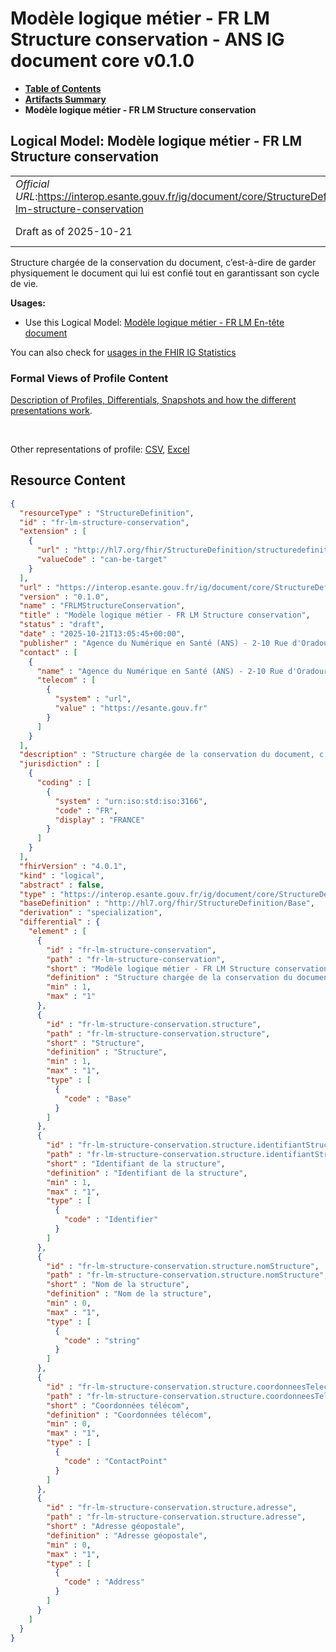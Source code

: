 # Modèle logique métier - FR LM Structure conservation - ANS IG document core v0.1.0

* [**Table of Contents**](toc.md)
* [**Artifacts Summary**](artifacts.md)
* **Modèle logique métier - FR LM Structure conservation**

## Logical Model: Modèle logique métier - FR LM Structure conservation 

| | |
| :--- | :--- |
| *Official URL*:https://interop.esante.gouv.fr/ig/document/core/StructureDefinition/fr-lm-structure-conservation | *Version*:0.1.0 |
| Draft as of 2025-10-21 | *Computable Name*:FRLMStructureConservation |

 
Structure chargée de la conservation du document, c’est-à-dire de garder physiquement le document qui lui est confié tout en garantissant son cycle de vie. 

**Usages:**

* Use this Logical Model: [Modèle logique métier - FR LM En-tête document](StructureDefinition-fr-lm-entete-document.md)

You can also check for [usages in the FHIR IG Statistics](https://packages2.fhir.org/xig/ans.document.fr.core|current/StructureDefinition/fr-lm-structure-conservation)

### Formal Views of Profile Content

 [Description of Profiles, Differentials, Snapshots and how the different presentations work](http://build.fhir.org/ig/FHIR/ig-guidance/readingIgs.html#structure-definitions). 

 

Other representations of profile: [CSV](StructureDefinition-fr-lm-structure-conservation.csv), [Excel](StructureDefinition-fr-lm-structure-conservation.xlsx) 



## Resource Content

```json
{
  "resourceType" : "StructureDefinition",
  "id" : "fr-lm-structure-conservation",
  "extension" : [
    {
      "url" : "http://hl7.org/fhir/StructureDefinition/structuredefinition-type-characteristics",
      "valueCode" : "can-be-target"
    }
  ],
  "url" : "https://interop.esante.gouv.fr/ig/document/core/StructureDefinition/fr-lm-structure-conservation",
  "version" : "0.1.0",
  "name" : "FRLMStructureConservation",
  "title" : "Modèle logique métier - FR LM Structure conservation",
  "status" : "draft",
  "date" : "2025-10-21T13:05:45+00:00",
  "publisher" : "Agence du Numérique en Santé (ANS) - 2-10 Rue d'Oradour-sur-Glane, 75015 Paris",
  "contact" : [
    {
      "name" : "Agence du Numérique en Santé (ANS) - 2-10 Rue d'Oradour-sur-Glane, 75015 Paris",
      "telecom" : [
        {
          "system" : "url",
          "value" : "https://esante.gouv.fr"
        }
      ]
    }
  ],
  "description" : "Structure chargée de la conservation du document, c'est-à-dire de garder physiquement le document qui lui est confié tout en garantissant son cycle de vie.",
  "jurisdiction" : [
    {
      "coding" : [
        {
          "system" : "urn:iso:std:iso:3166",
          "code" : "FR",
          "display" : "FRANCE"
        }
      ]
    }
  ],
  "fhirVersion" : "4.0.1",
  "kind" : "logical",
  "abstract" : false,
  "type" : "https://interop.esante.gouv.fr/ig/document/core/StructureDefinition/fr-lm-structure-conservation",
  "baseDefinition" : "http://hl7.org/fhir/StructureDefinition/Base",
  "derivation" : "specialization",
  "differential" : {
    "element" : [
      {
        "id" : "fr-lm-structure-conservation",
        "path" : "fr-lm-structure-conservation",
        "short" : "Modèle logique métier - FR LM Structure conservation",
        "definition" : "Structure chargée de la conservation du document, c'est-à-dire de garder physiquement le document qui lui est confié tout en garantissant son cycle de vie.",
        "min" : 1,
        "max" : "1"
      },
      {
        "id" : "fr-lm-structure-conservation.structure",
        "path" : "fr-lm-structure-conservation.structure",
        "short" : "Structure",
        "definition" : "Structure",
        "min" : 1,
        "max" : "1",
        "type" : [
          {
            "code" : "Base"
          }
        ]
      },
      {
        "id" : "fr-lm-structure-conservation.structure.identifiantStructure",
        "path" : "fr-lm-structure-conservation.structure.identifiantStructure",
        "short" : "Identifiant de la structure",
        "definition" : "Identifiant de la structure",
        "min" : 1,
        "max" : "1",
        "type" : [
          {
            "code" : "Identifier"
          }
        ]
      },
      {
        "id" : "fr-lm-structure-conservation.structure.nomStructure",
        "path" : "fr-lm-structure-conservation.structure.nomStructure",
        "short" : "Nom de la structure",
        "definition" : "Nom de la structure",
        "min" : 0,
        "max" : "1",
        "type" : [
          {
            "code" : "string"
          }
        ]
      },
      {
        "id" : "fr-lm-structure-conservation.structure.coordonneesTelecom",
        "path" : "fr-lm-structure-conservation.structure.coordonneesTelecom",
        "short" : "Coordonnées télécom",
        "definition" : "Coordonnées télécom",
        "min" : 0,
        "max" : "1",
        "type" : [
          {
            "code" : "ContactPoint"
          }
        ]
      },
      {
        "id" : "fr-lm-structure-conservation.structure.adresse",
        "path" : "fr-lm-structure-conservation.structure.adresse",
        "short" : "Adresse géopostale",
        "definition" : "Adresse géopostale",
        "min" : 0,
        "max" : "1",
        "type" : [
          {
            "code" : "Address"
          }
        ]
      }
    ]
  }
}

```
